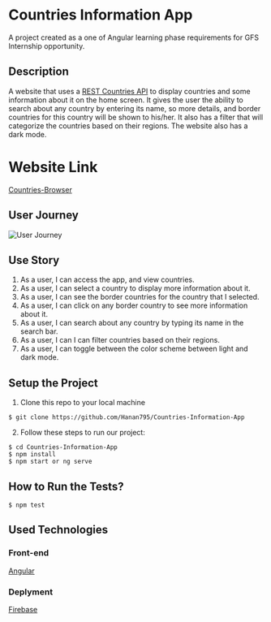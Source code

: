 # Countries Information App

A project created as a one of Angular learning phase requirements for GFS Internship opportunity. 

## Description

A website that uses a [REST Countries API](https://restcountries.eu/) to display countries and some information about it on the home screen. It gives the user the ability to search about any country by entering its name, so more details, and border countries for this country will be shown to his/her. It also has a filter that will categorize the countries based on their regions. The website also has a dark mode.

# Website Link 

[Countries-Browser](https://countries-browser.firebaseapp.com/)

## User Journey

![User Journey](https://user-images.githubusercontent.com/56485006/111968820-3f1d1c80-8b02-11eb-9a10-97cc20f04019.png)

## Use Story

1. As a user, I can access the app, and view countries.
2. As a user, I can select a country to display more information about it.
3. As a user, I can see the border countries for the country that I selected.
4. As a user, I can click on any border country to see more information about it.
5. As a user, I can search about any country by typing its name in the search bar.
6. As a user, I can I can filter countries based on their regions.
7. As a user, I can toggle between the color scheme between light and dark mode.

## Setup the Project

1. Clone this repo to your local machine 

```shell
$ git clone https://github.com/Hanan795/Countries-Information-App
```

2. Follow these steps to run our project: 

```shell
$ cd Countries-Information-App
$ npm install
$ npm start or ng serve
```

## How to Run the Tests?

```shell
$ npm test
```

## Used Technologies

### Front-end

[Angular](https://angular.io/docs)

### Deplyment

[Firebase](https://firebase.google.com/docs/hosting/quickstart)



